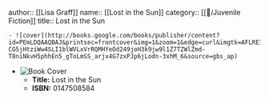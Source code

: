 author:: [[Lisa Graff]]
name:: [[Lost in the Sun]]
category:: [[📖/Juvenile Fiction]]
title:: Lost in the Sun

	- ![cover](http://books.google.com/books/publisher/content?id=PEmLDQAAQBAJ&printsec=frontcover&img=1&zoom=1&edge=curl&imgtk=AFLRE73V1jqwLksxl4cNvFPyuebm0pZDVM6-CG5jHtziWw4SLI1blWVLxVrRQMHYeOd249joH3k9jw9l1Z7TZWlZmd-T8niNkvH5phhEn5_gToLmSS_arjx4G7zxPJp6jLodn-3xhM_6&source=gbs_ap)
- ![Book Cover](http://books.google.com/books/publisher/content?id=6x5hDQAAQBAJ&printsec=frontcover&img=1&zoom=1&edge=curl&imgtk=AFLRE722MXzOG6tOBo2Voa6OMZyizcUqQxaeCiehoQpFI0spKStIkvsQlTTx_1iVchzRbsvvzmqsSahHNBch9AaIzN1lF2u80kfmTPC0tGngBYLhL5iDFykdomTDjmFlUK0kxcVeZstP&source=gbs_api)
	- **Title:** Lost in the Sun
	- **ISBN:** 0147508584